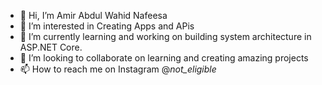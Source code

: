 - 👋 Hi, I’m Amir Abdul Wahid Nafeesa
- 👀 I’m interested in Creating Apps and APis
- 🌱 I’m currently learning and working on building system architecture in ASP.NET Core.
- 💞️ I’m looking to collaborate on learning and creating amazing projects
- 📫 How to reach me on Instagram @_not_eligible_

<!---
Aali34362/Aali34362 is a ✨ special ✨ repository because its `README.md` (this file) appears on your GitHub profile.
You can click the Preview link to take a look at your changes.
--->
<!---
![Amir's GitHub stats](https://github-readme-stats.vercel.app/api?username=Aali34362&show_icons=true&theme=transparent)

![Top Langs](https://github-readme-stats.vercel.app/api/top-langs/?username=Aali34362&hide_progress=true)
--->
